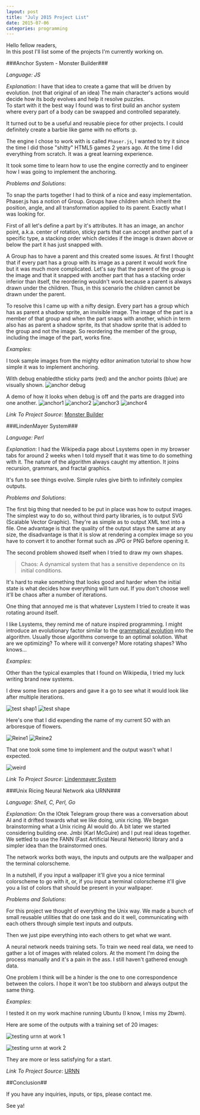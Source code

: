 ```yaml
---
layout: post
title: "July 2015 Project List"
date: 2015-07-06
categories: programming
---
```



Hello fellow readers,  
In this post I'll list some of the projects I'm currently working on.


###Anchor System - Monster Builder###


_Language: JS_

_Explanation_: I have that idea to create a game that will be driven by evolution. (not that original of an idea)
The main character's actions would decide how its body evolves and help it resolve
puzzles.  
To start with it the best way I found was to first build an anchor system where
every part of a body can be swapped and controlled separately.


It turned out to be a useful and reusable piece for other projects.
I could definitely create a barbie like game with no efforts :p.


The engine I chose to work with is called `Phaser.js`, I wanted to try it since
the time I did those "shitty" HTML5 games 2 years ago.
At the time I did everything from scratch. It was a great learning experience.


It took some time to learn how to use the engine correctly and to engineer how
I was going to implement the anchoring.

_Problems and Solutions_:

To snap the parts together I had to think of a nice and easy implementation.
Phaser.js has a notion of Group. Groups have children which inherit the position,
angle, and all transformation applied to its parent.
Exactly what I was looking for.

First of all let's define a part by it's attributes.
It has an image, an anchor point, a.k.a. center of rotation, sticky parts that
can accept another part of a specific type, a stacking order which decides if
the image is drawn above or below the part it has just snapped with.

A Group has to have a parent and this created some issues.
At first I thought that if every part has a group with its image as a parent it
would work fine but it was much more complicated.
Let's say that the parent of the group is the image and that it snapped with
another part that has a stacking order inferior than itself, the reordering
wouldn't work because a parent is always drawn under the children. Thus, in
this scenario the children cannot be drawn under the parent.

To resolve this I came up with a nifty design. Every part has a group which
has as parent a shadow sprite, an invisible image.
The image of the part is a member of that group and when the part snaps with
another, which in term also has as parent a shadow sprite, its that shadow
sprite that is added to the group and not the image. So reordering the member
of the group, including the image of the part, works fine.

_Examples_:

I took sample images from the mighty editor animation tutorial to show how simple
it was to implement anchoring.

With debug enabledthe sticky parts (red) and the anchor points (blue) are
visually shown.
![anchor debug](http://pub.iotek.org/p/OPpjt7A.png)

A demo of how it looks when debug is off and the parts are dragged into one another.
![anchor1](http://pub.iotek.org/p/GGk4ckX.png)
![anchor2](http://pub.iotek.org/p/efjRv0w.png)
![anchor3](http://pub.iotek.org/p/8Sk3dnt.png)
![anchor4](http://pub.iotek.org/p/k9moy2u.png)

_Link To Project Source_: [Monster Builder](https://github.com/venam/monster-builder)


###LindenMayer System###


_Language: Perl_


_Explanation_: I had the Wikipedia page about Lsystems open in my browser tabs
for around 2 weeks when I told myself that it was time to do something with it.
The nature of the algorithm always caught my attention. It joins recursion,
grammars, and fractal graphics.

It's fun to see things evolve. Simple rules give birth to infinitely complex
outputs.

_Problems and Solutions_:

The first big thing that needed to be put in place was how to output images.
The simplest way to do so, without third party libraries, is to output SVG
(Scalable Vector Graphic). They're as simple as to output XML text into a file.
One advantage is that the quality of the output stays the same at any size, the
disadvantage is that it is slow at rendering a complex image so you have
to convert it to another format such as JPG or PNG before opening it.


The second problem showed itself when I tried to draw my own shapes.


> Chaos: A dynamical system that has a sensitive dependence on its initial conditions.


It's hard to make something that looks good and harder when the initial state
is what decides how everything will turn out.
If you don't choose well it'll be chaos after a number of iterations.

One thing that annoyed me is that whatever Lsystem I tried to create it was
rotating around itself.

I like Lsystems, they remind me of nature inspired programming.
I might introduce an evolutionary factor similar to the
[grammatical evolution](http://www.cleveralgorithms.com/nature-inspired/evolution/grammatical_evolution.html) into the algorithm.
Usually those algorithms converge to an optimal solution. What are we optimizing?
To where will it converge? More rotating shapes? Who knows...

_Examples_:

Other than the typical examples that I found on Wikipedia, I tried my luck writing
brand new systems.

I drew some lines on papers and gave it a go to see what it would look like
after multiple iterations.

![test shap1](http://pub.iotek.org/p/Fdz3SWy.jpg)
![test shape](http://pub.iotek.org/p/ITotFlm.jpg)


Here's one that I did expending the name of my current SO with an arboresque of flowers.

![Reine1](http://pub.iotek.org/p/YGBVLf8.jpg)
![Reine2](http://pub.iotek.org/p/zJ8jTy8.jpg)


That one took some time to implement and the output wasn't what I expected.

![weird](http://pub.iotek.org/p/lrUAtlj.png)


_Link To Project Source_: [Lindenmayer System](https://github.com/venam/Lindenmayer-System)


###Unix Ricing Neural Network aka URNN###


_Language: Shell, C, Perl, Go_


_Explanation_: On the IOtek Telegram group there was a conversation about AI
and it drifted towards what we like doing, unix ricing. We began brainstorming
what a Unix ricing AI would do. A bit later we started considering building one.
Jmbi (Karl McGuire) and I put real ideas together.
We settled to use the FANN (Fast Artificial Neural Network) library and a
simpler idea than the brainstormed ones.

The network works both ways, the inputs and outputs are the wallpaper and the
terminal colorscheme.

In a nutshell, if you input a wallpaper it'll give you a nice terminal colorscheme
to go with it, or, if you input a terminal colorscheme it'll give you a list of
colors that should be present in your wallpaper.

_Problems and Solutions_:

For this project we thought of everything the Unix way. We made a bunch of small
reusable utilities that do one task and do it well, communicating with each
others through simple text inputs and outputs.

Then we just pipe everything into each others to get what we want.


A neural network needs training sets. To train we need real data, we need to
gather a lot of images with related colors.
At the moment I'm doing the process manually and it's a pain in the ass.
I still haven't gathered enough data.

One problem I think will be a hinder is the one to one correspondence between the
colors. I hope it won't be too stubborn and always output the same thing.

_Examples_:

I tested it on my work machine running Ubuntu (I know, I miss my 2bwm).

Here are some of the outputs with a training set of 20 images:

![testing urnn at work 1](http://pub.iotek.org/p/CG8ZGqZ.png)

![testing urnn at work 2](http://pub.iotek.org/p/84nIYJl.png)

They are more or less satisfying for a start.

_Link To Project Source_: [URNN](https://github.com/iotek/urnn)


##Conclusion##


If you have any inquiries, inputs, or tips, please contact me.

See ya!

